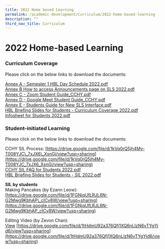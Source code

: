```yaml
---
title: 2022 Home based Learning
permalink: /academic-development/Curriculum/2022-home-based-learning
description: ""
third_nav_title: Curriculum
---
```

# **2022 Home-based Learning**

### Curriculum Coverage

Please click on the below links to download the documents:  
  
[Annex A - Semester 1 HBL Day Schedule 2022.pdf](/files/Annex%20A%20-%20Semester%201%20HBL%20Day%20Schedule%202022.pdf)     
[Annex B  How to access Announcements page on SLS 2022.pdf](/files/Annex%20B%20%20How%20to%20access%20Announcements%20page%20on%20SLS%202022.pdf)    
[Annex C - Zoom Student Guide_CCHY.pdf](/files/Annex%20C%20-%20Zoom%20Student%20Guide_CCHY.pdf)    
[Annex D - Google Meet Student Guide_CCHY.pdf](/files/Annex%20D%20-%20Google%20Meet%20Student%20Guide_CCHY.pdf)   
[Annex E - Students Guide for New SLS Interface.pdf](/files/Annex%20E%20-%20Students%20Guide%20for%20New%20SLS%20Interface.pdf)    
[HBL Briefing Slides for Students - Curriculum Coverage 2022.pdf](/files/HBL%20Briefing%20Slides%20for%20Students%20-%20Curriculum%20Coverage%202022.pdf)  
[Infosheet for Students 2022.pdf](/files/Infosheet%20for%20Students%202022.pdf)

### Student-initiated Learning

Please click on the below links to download the documents:  
  
CCHY SIL Process: [https://drive.google.com/file/d/1kVq0rQ5jh4My-T008YJC\_7xJX6\_XsnGj/view?usp=sharing](https://drive.google.com/file/d/1kVq0rQ5jh4My-T008YJC_7xJX6_XsnGj/view?usp=sharing)  
[CCHY SIL FAQ for Students 2022.pdf](/files/CCHY%20SIL%20FAQ%20for%20Students%202022.pdf)  
[HBL Briefing Slides for Students - SIL 2022.pdf](/files/HBL%20Briefing%20Slides%20for%20Students%20-%20SIL%202022.pdf) 
  
**SIL by students**  
Making Pancakes (by Ezann Leow):   
[https://drive.google.com/file/d/1FGNjqUfLRJL6N-G2Mwg9KbhAP\_cICv8W/view?usp=sharing](https://drive.google.com/file/d/1FGNjqUfLRJL6N-G2Mwg9KbhAP_cICv8W/view?usp=sharing)  
  
Editing Video (by Zevon Chan):  
[View](https://drive.google.com/file/d/1tHdmU92a376Qfj1XQ6nLIzN6vTYgYid6/view?usp=sharing) [https://drive.google.com/file/d/1tHdmU92a376Qfj1XQ6nLIzN6vTYgYid6/view?usp=sharing](https://drive.google.com/file/d/1tHdmU92a376Qfj1XQ6nLIzN6vTYgYid6/view?usp=sharing)